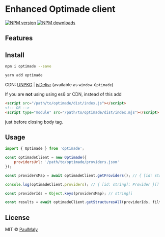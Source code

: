 # Enhanced Optimade client

[![NPM version](https://img.shields.io/npm/v/optimade.svg?style=flat)](https://www.npmjs.com/package/optimade) [![NPM downloads](https://img.shields.io/npm/dm/optimade.svg?style=flat)](https://www.npmjs.com/package/optimade)

## Features

## Install

```bash
npm i optimade --save
```

```bash
yarn add optimade
```

CDN: [UNPKG](https://unpkg.com/optimade/) | [jsDelivr](https://cdn.jsdelivr.net/npm/optimade/) (available as `window.Optimade`)

If you are **not** using using es6 or CDN, instead of this add

```html
<script src="/path/to/optimade/dist/index.js"></script>
<!-- OR -->
<script type="module" src="/path/to/optimade/dist/index.mjs"></script>
```

just before closing body tag.

## Usage

```javascript
import { Optimade } from 'optimade';

const optimadeClient = new Optimade({
    providersUrl: '/path/to/optimade/providers.json'
});

const providersMap = await optimadeClient.getProviders(); // { [id: string]: Provider }[]

console.log(optimadeClient.providers); // { [id: string]: Provider }[]

const providerIds = Object.keys(providersMap); // string[]

const results = await optimadeClient.getStructuresAll(providerIds, filter); // [Structures[], Provider][]
```

## License

MIT &copy; [PaulMaly](https://github.com/PaulMaly)
